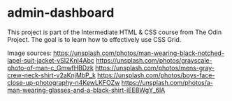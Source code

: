 # admin-dashboard
This project is part of the Intermediate HTML & CSS course from The Odin Project. The goal is to learn how to effectively use CSS Grid.

Image sources:
https://unsplash.com/photos/man-wearing-black-notched-lapel-suit-jacket-vSI2KnI4Abc
https://unsplash.com/photos/grayscale-photo-of-man-c_GmwfHBDzk
https://unsplash.com/photos/mens-gray-crew-neck-shirt-v2aKnjMbP_k
https://unsplash.com/photos/boys-face-close-up-photography-n4KewLKFOZw
https://unsplash.com/photos/a-man-wearing-glasses-and-a-black-shirt-iEEBWgY_6lA